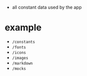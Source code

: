 - all constant data used by the app

# example
- `/constants`
- `/fonts`
- `/icons`
- `/images`
- `/markdown`
- `/mocks`
